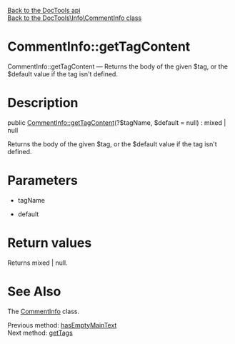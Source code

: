 [Back to the DocTools api](https://github.com/lingtalfi/DocTools/blob/master/doc/api/DocTools.md)<br>
[Back to the DocTools\Info\CommentInfo class](https://github.com/lingtalfi/DocTools/blob/master/doc/api/DocTools/Info/CommentInfo.md)


CommentInfo::getTagContent
================



CommentInfo::getTagContent — Returns the body of the given $tag, or the $default value if the tag isn't defined.




Description
================


public [CommentInfo::getTagContent](https://github.com/lingtalfi/DocTools/blob/master/doc/api/DocTools/Info/CommentInfo/getTagContent.md)(?$tagName, $default = null) : mixed | null




Returns the body of the given $tag, or the $default value if the tag isn't defined.




Parameters
================


- tagName

    

- default

    


Return values
================

Returns mixed | null.







See Also
================

The [CommentInfo](https://github.com/lingtalfi/DocTools/blob/master/doc/api/DocTools/Info/CommentInfo.md) class.

Previous method: [hasEmptyMainText](https://github.com/lingtalfi/DocTools/blob/master/doc/api/DocTools/Info/CommentInfo/hasEmptyMainText.md)<br>Next method: [getTags](https://github.com/lingtalfi/DocTools/blob/master/doc/api/DocTools/Info/CommentInfo/getTags.md)<br>

